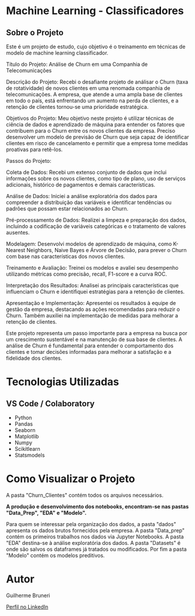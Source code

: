 # Machine Learning - Classificadores

## Sobre o Projeto

Este é um projeto de estudo, cujo objetivo é o treinamento em técnicas de modelo de machine learning classificador.

Título do Projeto: Análise de Churn em uma Companhia de Telecomunicações

Descrição do Projeto:
Recebi o desafiante projeto de análisar o Churn (taxa de rotatividade) de novos clientes em uma renomada companhia de telecomunicações. A empresa, que atende a uma ampla base de clientes em todo o país, está enfrentando um aumento na perda de clientes, e a retenção de clientes tornou-se uma prioridade estratégica.

Objetivos do Projeto:
Meu objetivo neste projeto é utilizar técnicas de ciência de dados e aprendizado de máquina para entender os fatores que contribuem para o Churn entre os novos clientes da empresa. Preciso desenvolver um modelo de previsão de Churn que seja capaz de identificar clientes em risco de cancelamento e permitir que a empresa tome medidas proativas para retê-los.

Passos do Projeto:

Coleta de Dados: Recebi um extenso conjunto de dados que inclui informações sobre os novos clientes, como tipo de plano, uso de serviços adicionais, histórico de pagamentos e demais características.

Análise de Dados: Iniciei a análise exploratória dos dados para compreender a distribuição das variáveis e identificar tendências ou padrões que possam estar relacionados ao Churn.

Pré-processamento de Dados: Realizei a limpeza e preparação dos dados, incluindo a codificação de variáveis categóricas e o tratamento de valores ausentes.

Modelagem: Desenvolvi modelos de aprendizado de máquina, como K-Nearest Neighbors, Naive Bayes e Árvore de Decisão, para prever o Churn com base nas características dos novos clientes.

Treinamento e Avaliação: Treinei os modelos e avaliei seu desempenho utilizando métricas como precisão, recall, F1-score e a curva ROC.

Interpretação dos Resultados: Analisei as principais características que influenciam o Churn e identifiquei estratégias para a retenção de clientes.

Apresentação e Implementação: Apresentei os resultados à equipe de gestão da empresa, destacando as ações recomendadas para reduzir o Churn. Também auxiliei na implementação de medidas para melhorar a retenção de clientes.

Este projeto representa um passo importante para a empresa na busca por um crescimento sustentável e na manutenção de sua base de clientes. A análise de Churn é fundamental para entender o comportamento dos clientes e tomar decisões informadas para melhorar a satisfação e a fidelidade dos clientes.

# Tecnologias Utilizadas
## VS Code / Colaboratory
- Python
- Pandas
- Seaborn
- Matplotlib
- Numpy
- Scikitlearn
- Statsmodels

# Como Visualizar o Projeto
A pasta "Churn_Clientes" contém todos os arquivos necessários.

**A produção e desenvolvimento dos notebooks, encontram-se nas pastas "Data_Prep", "EDA" e "Modelo".**

Para quem se interessar pela organização dos dados, a pasta "dados" apresenta os dados brutos fornecidos pela empresa. A pasta "Data_prep" contém os primeiros trabalhos nos dados via Jupyter Notebooks. A pasta "EDA" destina-se à análise exploratória dos dados. A pasta "Datasets" é onde são salvos os dataframes já tratados ou modificados. Por fim a pasta "Modelo" contém os modelos preditivos.
# Autor

Guilherme Bruneri

[Perfil no LinkedIn](www.linkedin.com/in/guilhermebruneri)